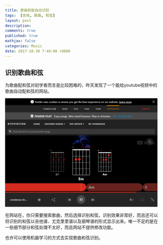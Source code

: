 ```yaml
---
title: 歌曲和旋自动识别
tags:  [吉他, 歌曲, 和弦]
layout: post
description: 
comments: true
published: true
mathjax: false
categories: Music
date: 2017-10-30 7:40:00 +0900
---
```


## 识别歌曲和弦

为歌曲配和弦对初学者而言是比较困难的，昨天发现了一个能给youtube视频中的歌曲自动配和弦的网站。

[![](/assets/images/play.riffstation.com-2017-10-30-07-43-58.png)](https://play.riffstation.com/)

在网站在，你只需要搜索歌曲，然后选择识别和弦，识别效果非常好，而且还可以将识别的和弦以吉他谱、尤克里里谱以及钢琴谱的形式显示出来。唯一不足的是在一些细节部分和弦处理不太好，而且网站不提供修改功能。

也许可以使用机器学习的方式去实现歌曲和弦识别。

